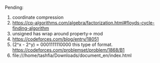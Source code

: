 Pending:
1. coordinate compression
2. https://cp-algorithms.com/algebra/factorization.html#floyds-cycle-finding-algorithm
3. unsigned has wrap around property-> mod
4. https://codeforces.com/blog/entry/18051
5. (2^x - 2^y) = 0001111110000 this type of format. https://codeforces.com/problemset/problem/1868/B1
6. file:///home/tashfia/Downloads/document_en/index.html
